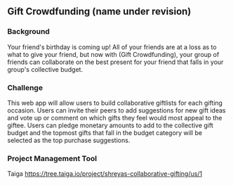 Gift Crowdfunding (name under revision)
------------

### Background

Your friend's birthday is coming up! All of your friends are at a loss as to what to give your friend, but now with (Gift Crowdfunding), your group of friends can collaborate on the best present for your friend that falls in your group's collective budget.

### Challenge

This web app will allow users to build collaborative giftlists for each gifting occasion. Users can invite their peers to add suggestions for new gift ideas and vote up or comment on which gifts they feel would most appeal to the giftee. Users can pledge monetary amounts to add to the collective gift budget and the topmost gifts that fall in the budget category will be selected as the top purchase suggestions.

### Project Management Tool

Taiga
https://tree.taiga.io/project/shreyas-collaborative-gifting/us/1


